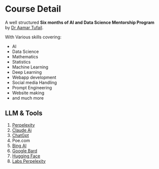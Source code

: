 
# Course Detail

A well structured **Six months of AI and Data Science Mentorship Program** by [Dr Aamar Tufail](https://www.linkedin.com/in/aammar-tufail/). 

With Various skills covering: 
* AI
* Data Science
* Mathematics
* Statistics
* Machine Learning
* Deep Learning
* Webapp development
* Social media Handling
* Prompt Engineering
* Website making
* and much more

## LLM & Tools
1. [Perpelexity ](https://www.perplexity.ai/)
2. [Claude Ai](https://claude.ai)
3. [ChatGpt](https://chat.openai.com/)
4. Poe.com
5. [Bing AI](https://copilot.microsoft.com/)
6. [Google Bard ](https://gemini.google.com/)
7. [Hugging Face](https://huggingface.co/) 
8. [Labs Perpelexity](https://labs.perplexity.ai/) 
 